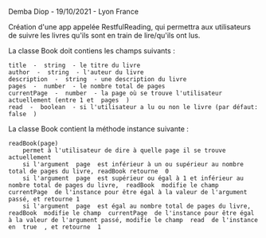 Demba Diop - 19/10/2021 - Lyon France

Création d'une app appelée RestfulReading, 
qui permettra aux utilisateurs de suivre les livres qu'ils sont en train de lire/qu'ils ont lus.

La classe  Book  doit contiens les champs suivants :

    title  -  string  - le titre du livre
    author  -  string  - l'auteur du livre
    description  -  string  - une description du livre
    pages  -  number  - le nombre total de pages
    currentPage  -  number  - la page où se trouve l'utilisateur actuellement (entre 1 et  pages  )
    read  -  boolean  - si l'utilisateur a lu ou non le livre (par défaut:  false  )

La classe  Book  contient la méthode instance suivante :

    readBook(page)
        permet à l'utilisateur de dire à quelle page il se trouve actuellement
        si l'argument  page  est inférieur à un ou supérieur au nombre total de pages du livre, readBook retourne  0
        si l'argument  page  est supérieur ou égal à 1 et inférieur au nombre total de pages du livre,  readBook  modifie le champ  currentPage  de l'instance pour être égal à la valeur de l'argument passé, et retourne 1
        si l'argument  page  est égal au nombre total de pages du livre,  readBook  modifie le champ  currentPage  de l'instance pour être égal à la valeur de l'argument passé, modifie le champ  read  de l'instance en  true  , et retourne  1
